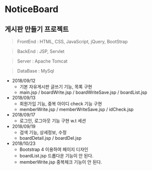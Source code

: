 # NoticeBoard

## 게시판 만들기 프로젝트

> FrontEnd : HTML, CSS, JavaScript, jQuery, BootStrap

> BackEnd : JSP, Servlet

> Server : Apache Tomcat

> DataBase : MySql



+ 2018/09/12 
  + 기본 자유게시판 글쓰기 기능, 목록 구현
  + main.jsp / boardWrite.jsp / boardWriteSave.jsp / boardList.jsp 
+ 2018/09/13 
  + 회원가입 기능, 중복 아이디 check 기능 구현 
  + memberWrite.jsp / memberWriteSave.jsp / idCheck.jsp
+ 2018/09/17
  + 로그인, 로그아웃 기능 구현 w.t 세션
+ 2018/09/19
  + 검색 기능, 상세정보, 수정
  + boardDetail.jsp / boardDel.jsp
+ 2018/10/23
  + Bootstrap 4 이용하여 페이지 디자인
  + boardList.jsp 드롭다운 기능이 안 된다.
  + memberWrite.jsp 중복체크 기능이 안 된다.
